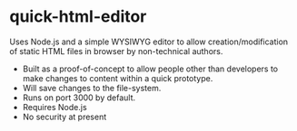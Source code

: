 quick-html-editor
=================

Uses Node.js and a simple WYSIWYG editor to allow creation/modification of static HTML files in browser by non-technical authors.

- Built as a proof-of-concept to allow people other than developers to make changes to content within a quick prototype.
- Will save changes to the file-system.
- Runs on port 3000 by default.
- Requires Node.js
- No security at present
